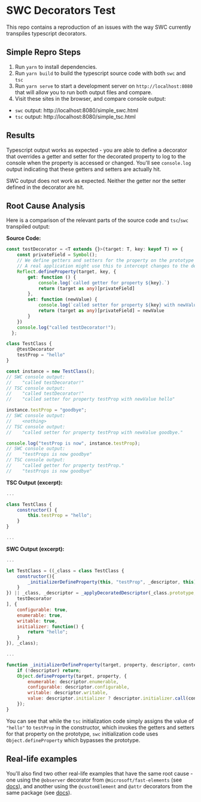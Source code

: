 # SWC Decorators Test

This repo contains a reproduction of an issues with the way SWC currently transpiles typescript decorators.

## Simple Repro Steps

1. Run `yarn` to install dependencies.
2. Run `yarn build` to build the typescript source code with both `swc` and `tsc`
3. Run `yarn serve` to start a development server on `http://localhost:8080` that will allow you to run both output files and compare.
4. Visit these sites in the browser, and compare console output:
  - `swc` output: http://localhost:8080/simple_swc.html
  - `tsc` output: http://localhost:8080/simple_tsc.html

## Results

Typescript output works as expected - you are able to define a decorator that overrides a getter and setter for the decorated property to log to the console when the property is accessed or changed. You'll see `console.log` output indicating that these getters and setters are actually hit.

SWC output does not work as expected. Neither the getter nor the setter defined in the decorator are hit.


## Root Cause Analysis

Here is a comparison of the relevant parts of the source code and `tsc`/`swc` transpiled output:

**Source Code:**
```ts
const testDecorator = <T extends {}>(target: T, key: keyof T) => {
    const privateField = Symbol();
    // We define getters and setters for the property on the prototype of the class
    // A real application might use this to intercept changes to the decorated property..
    Reflect.defineProperty(target, key, {
        get: function () {
            console.log(`called getter for property ${key}.`)
            return (target as any)[privateField]
        },
        set: function (newValue) {
            console.log(`called setter for property ${key} with newValue ${newValue}.`)
            return (target as any)[privateField] = newValue
        }
    })
    console.log("called testDecorator!");
  };

class TestClass {
    @testDecorator
    testProp = "hello"
}

const instance = new TestClass();
// SWC console output:
//    "called testDecorator!"
// TSC console output:
//    "called testDecorator!"
//    "called setter for property testProp with newValue hello"

instance.testProp = "goodbye";
// SWC console output:
//    <nothing>
// TSC console output:
//    "called setter for property testProp with newValue goodbye."

console.log("testProp is now", instance.testProp);
// SWC console output:
//    "testProps is now goodbye"
// TSC console output:
//    "called getter for property testProp."
//    "testProps is now goodbye"
```

**TSC Output (excerpt):**
```js
...

class TestClass {
    constructor() {
        this.testProp = "hello";
    }
}

...
```

**SWC Output (excerpt):**
```js
...

let TestClass = ((_class = class TestClass {
    constructor(){
        _initializerDefineProperty(this, "testProp", _descriptor, this);
    }
}) || _class, _descriptor = _applyDecoratedDescriptor(_class.prototype, "testProp", [
    testDecorator
], {
    configurable: true,
    enumerable: true,
    writable: true,
    initializer: function() {
        return "hello";
    }
}), _class);

...

function _initializerDefineProperty(target, property, descriptor, context) {
    if (!descriptor) return;
    Object.defineProperty(target, property, {
        enumerable: descriptor.enumerable,
        configurable: descriptor.configurable,
        writable: descriptor.writable,
        value: descriptor.initializer ? descriptor.initializer.call(context) : void 0
    });
}
```

You can see that while the `tsc` initialization code simply assigns the value of `"hello"` to `testProp` in the constructor, which invokes the getters and setters for that property on the prototype, `swc` initialization code uses `Object.defineProperty` which bypasses the prototype.

## Real-life examples

You'll also find two other real-life examples that have the same root cause - one using the `@observer` decorator from `@microsoft/fast-elements` (see [docs](https://www.fast.design/docs/fast-element/observables-and-state)), and another using the `@customElement` and `@attr` decorators from the same package (see [docs](https://www.fast.design/docs/fast-element/defining-elements)).